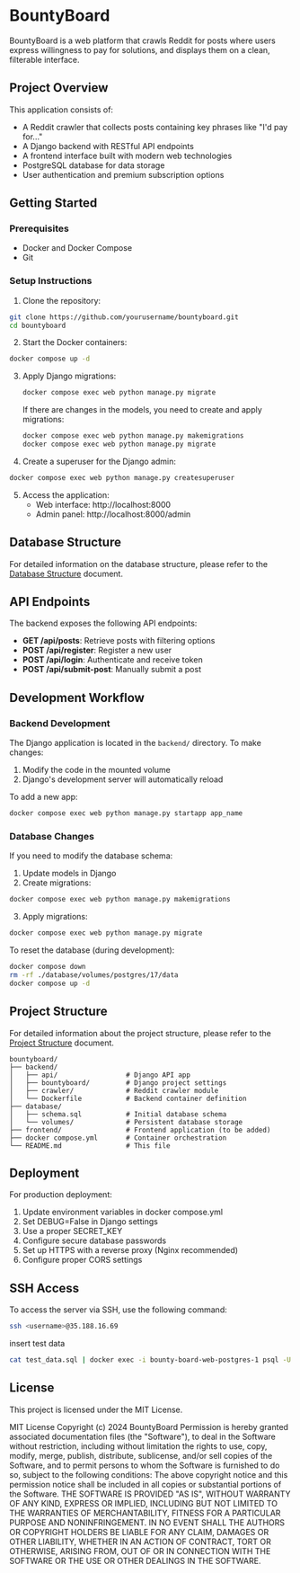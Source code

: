 # BountyBoard

BountyBoard is a web platform that crawls Reddit for posts where users express willingness to pay for solutions, and displays them on a clean, filterable interface.

## Project Overview

This application consists of:
- A Reddit crawler that collects posts containing key phrases like "I'd pay for..."
- A Django backend with RESTful API endpoints
- A frontend interface built with modern web technologies
- PostgreSQL database for data storage
- User authentication and premium subscription options

## Getting Started

### Prerequisites

- Docker and Docker Compose
- Git

### Setup Instructions

1. Clone the repository:
```bash
git clone https://github.com/yourusername/bountyboard.git
cd bountyboard
```

2. Start the Docker containers:
```bash
docker compose up -d
```

3. Apply Django migrations:
    ```bash
    docker compose exec web python manage.py migrate
    ```

    If there are changes in the models, you need to create and apply migrations:
    ```bash
    docker compose exec web python manage.py makemigrations
    docker compose exec web python manage.py migrate
    ```

4. Create a superuser for the Django admin:
```bash
docker compose exec web python manage.py createsuperuser
```

5. Access the application:
    - Web interface: http://localhost:8000
    - Admin panel: http://localhost:8000/admin

## Database Structure

For detailed information on the database structure, please refer to the [Database Structure](DATABASE_STRUCTURE.md) document.

## API Endpoints

The backend exposes the following API endpoints:

- **GET /api/posts**: Retrieve posts with filtering options
- **POST /api/register**: Register a new user
- **POST /api/login**: Authenticate and receive token
- **POST /api/submit-post**: Manually submit a post

## Development Workflow

### Backend Development

The Django application is located in the `backend/` directory. To make changes:

1. Modify the code in the mounted volume
2. Django's development server will automatically reload

To add a new app:
```bash
docker compose exec web python manage.py startapp app_name
```

### Database Changes

If you need to modify the database schema:

1. Update models in Django
2. Create migrations:
```bash
docker compose exec web python manage.py makemigrations
```
3. Apply migrations:
```bash
docker compose exec web python manage.py migrate
```

To reset the database (during development):
```bash
docker compose down
rm -rf ./database/volumes/postgres/17/data
docker compose up -d
```

## Project Structure
For detailed information about the project structure, please refer to the [Project Structure](PROJECT_STRUCTURE.md) document.
```
bountyboard/
├── backend/
│   ├── api/                 # Django API app
│   ├── bountyboard/         # Django project settings
│   ├── crawler/             # Reddit crawler module
│   └── Dockerfile           # Backend container definition
├── database/
│   ├── schema.sql           # Initial database schema
│   └── volumes/             # Persistent database storage
├── frontend/                # Frontend application (to be added)
├── docker compose.yml       # Container orchestration
└── README.md                # This file
```

## Deployment

For production deployment:

1. Update environment variables in docker compose.yml
2. Set DEBUG=False in Django settings
3. Use a proper SECRET_KEY
4. Configure secure database passwords
5. Set up HTTPS with a reverse proxy (Nginx recommended)
6. Configure proper CORS settings

## SSH Access

To access the server via SSH, use the following command:

```sh
ssh <username>@35.188.16.69
```

insert test data
```sh
cat test_data.sql | docker exec -i bounty-board-web-postgres-1 psql -U postgres -d postgres
```


## License

This project is licensed under the MIT License.

MIT License  Copyright (c) 2024 BountyBoard  Permission is hereby granted associated documentation files (the "Software"), to deal in the Software without restriction, including without limitation the rights to use, copy, modify, merge, publish, distribute, sublicense, and/or sell copies of the Software, and to permit persons to whom the Software is furnished to do so, subject to the following conditions:  The above copyright notice and this permission notice shall be included in all copies or substantial portions of the Software.  THE SOFTWARE IS PROVIDED "AS IS", WITHOUT WARRANTY OF ANY KIND, EXPRESS OR IMPLIED, INCLUDING BUT NOT LIMITED TO THE WARRANTIES OF MERCHANTABILITY, FITNESS FOR A PARTICULAR PURPOSE AND NONINFRINGEMENT. IN NO EVENT SHALL THE AUTHORS OR COPYRIGHT HOLDERS BE LIABLE FOR ANY CLAIM, DAMAGES OR OTHER LIABILITY, WHETHER IN AN ACTION OF CONTRACT, TORT OR OTHERWISE, ARISING FROM, OUT OF OR IN CONNECTION WITH THE SOFTWARE OR THE USE OR OTHER DEALINGS IN THE SOFTWARE.